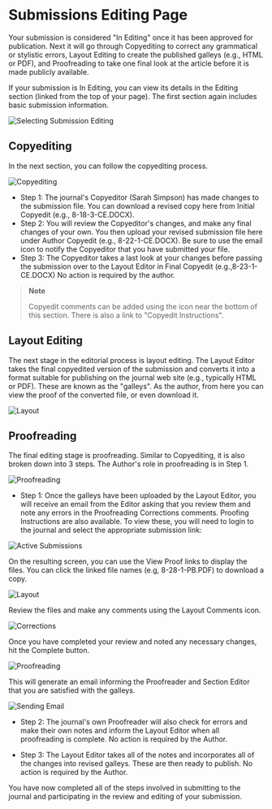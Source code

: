 # Submissions Editing Page

Your submission is considered "In Editing" once it has been approved for publication. Next it will go through Copyediting to correct any grammatical or stylistic errors, Layout Editing to create the published galleys (e.g., HTML or PDF), and Proofreading to take one final look at the article before it is made publicly available.

If your submission is In Editing, you can view its details in the Editing section (linked from the top of your page). The first section again includes basic submission information.

![Selecting Submission Editing](images/chapter6/author_editing_1.png)

## Copyediting

In the next section, you can follow the copyediting process.

![Copyediting](images/chapter6/author_editing_2.png)  

* Step 1: The journal's Copyeditor (Sarah Simpson) has made changes to the submission file. You can download a revised copy here from Initial Copyedit (e.g., 8-18-3-CE.DOCX).
*  Step 2: You will review the Copyeditor's changes, and make any final changes of your own. You then upload your revised submission file here under Author Copyedit (e.g., 8-22-1-CE.DOCX). Be sure to use the email icon to notify the Copyeditor that you have submitted your file.
*  Step 3: The Copyeditor takes a last look at your changes before passing the submission over to the Layout Editor in Final Copyedit (e.g.,8-23-1-CE.DOCX) No action is required by the author.

>**Note**
>
> Copyedit comments can be added using the icon near the bottom of this section. There is also a link to "Copyedit Instructions".

## Layout Editing

The next stage in the editorial process is layout editing. The Layout Editor takes the final copyedited version of the submission and converts it into a format suitable for publishing on the journal web site (e.g., typically HTML or PDF). These are known as the "galleys". As the author, from here you can view the proof of the converted file, or even download it.

![Layout](images/chapter6/author_layout_view.png)

## Proofreading

The final editing stage is proofreading. Similar to Copyediting, it is also broken down into 3 steps. The Author's role in proofreading is in Step 1.

![Proofreading](images/chapter6/author_proof_1.png)

* Step 1: Once the galleys have been uploaded by the Layout Editor, you will receive an email from the Editor asking that you review them and note any errors in the Proofreading Corrections comments. Proofing Instructions are also available. To view these, you will need to login to the journal and select the appropriate submission link:

![Active Submissions](images/chapter6/author_proof_2.png)

On the resulting screen, you can use the View Proof links to display the files. You can click the linked file names (e.g, 8-28-1-PB.PDF) to download a copy.

![Layout](images/chapter6/author_proof_3.png)

Review the files and make any comments using the Layout Comments icon.

![Corrections](images/chapter6/author_proof_4.png)

Once you have completed your review and noted any necessary changes, hit the Complete button.

![Proofreading](images/chapter6/author_proof_5.png)  

This will generate an email informing the Proofreader and Section Editor that you are satisfied with the galleys.

![Sending Email](images/chapter6/author_proof_6.png)

* Step 2: The journal's own Proofreader will also check for errors and make their own notes and inform the Layout Editor when all proofreading is complete. No action is required by the Author.

* Step 3: The Layout Editor takes all of the notes and incorporates all of the changes into revised galleys. These are then ready to publish. No action is required by the Author.

You have now completed all of the steps involved in submitting to the journal and participating in the review and editing of your submission.

